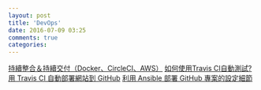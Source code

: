 ```yaml
---
layout: post
title: 'DevOps'
date: 2016-07-09 03:25
comments: true
categories: 
---
```

[持續整合＆持續交付（Docker、CircleCI、AWS）](http://blog.amowu.com/2015/04/devops-continuous-integration-delivery-docker-circleci-aws-beanstalk.html)
[如何使用Travis CI自動測試?](http://oomusou.io/ci/travis-ci-setup/)
[用 Travis CI 自動部署網站到 GitHub](https://zespia.tw/blog/2015/01/21/continuous-deployment-to-github-with-travis/)
[利用 Ansible 部署 GitHub 專案的設定細節](http://www.codedata.com.tw/social-coding/ansible-github/)